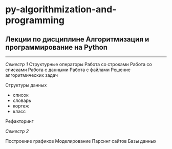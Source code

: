 # py-algorithmization-and-programming
## Лекции по дисциплине Алгоритмизация и программирование на Python

---

_Семестр 1_
Структурные операторы
Работа со строками
Работа со списками
Работа с данными
Работа с файлами
Решение алгоритмических задач

Структуры данных
- список
- словарь
- кортеж
- класс

Рефакторинг

_Семестр 2_

Построение графиков
Моделирование
Парсинг сайтов
Базы данных
